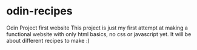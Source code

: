 # odin-recipes
Odin Project first website
This project is just my first attempt at making a functional website with only html basics, no css or javascript yet.
It will be about different recipes to make :)
